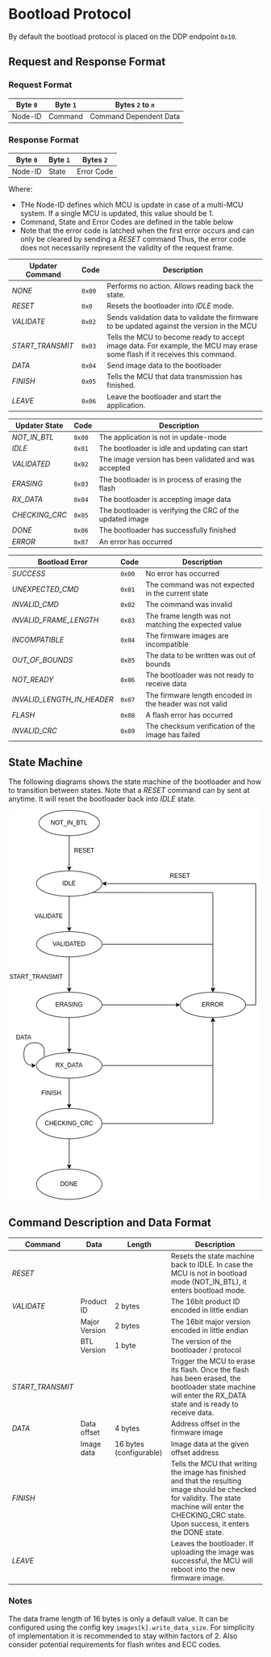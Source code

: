 # Bootload Protocol

By default the bootload protocol is placed on the DDP endpoint `0x10`.

## Request and Response Format

### Request Format

| Byte `0` | Byte `1` | Bytes `2` to `n` |
| ------ | ------ | ---------------- |
| Node-ID | Command | Command Dependent Data |

### Response Format

| Byte `0` | Byte `1` | Bytes `2`  |
| ------ | ------ | ---------- |
| Node-ID | State | Error Code |

Where:

* THe Node-ID defines which MCU is update in case of a multi-MCU system. If a single MCU is updated, this value should be 1.
* Command, State and Error Codes are defined in the table below
* Note that the error code is latched when the first error occurs and can only be cleared by sending a *RESET* command
    Thus, the error code does not necessarily represent the validity of the request frame.

| Updater Command | Code | Description |
| --- | --- | --- |
| *NONE* | `0x00` | Performs no action. Allows reading back the state. |
| *RESET* | `0x0` | Resets the bootloader into *IDLE* mode. |
| *VALIDATE* | `0x02` | Sends validation data to validate the firmware to be updated against the version in the MCU |
| *START_TRANSMIT* | `0x03` | Tells the MCU to become ready to accept image data. For example, the MCU may erase some flash if it receives this command. |
| *DATA* | `0x04` | Send image data to the bootloader |
| *FINISH* |`0x05` | Tells the MCU that data transmission has finished. |
| *LEAVE* | `0x06` | Leave the bootloader and start the application. |

| Updater State | Code | Description |
| --- | --- | --- |
| *NOT_IN_BTL* |`0x00` |The application is not in update-mode |
| *IDLE* | `0x01` |The bootloader is idle and updating can start |
| *VALIDATED* | `0x02` |The image version has been validated and was accepted |
| *ERASING* | `0x03` |The bootloader is in process of erasing the flash
| *RX_DATA* | `0x04` |The bootloader is accepting image data
| *CHECKING_CRC* | `0x05` |The bootloader is verifying the CRC of the updated image
| *DONE* | `0x06` | The bootloader has successfully finished |
| *ERROR* | `0x07` | An error has occurred |

| Bootload Error | Code | Description |
| --- | --- | --- |
| *SUCCESS* | `0x00` | No error has occurred |
| *UNEXPECTED_CMD* | `0x01` | The command was not expected in the current state |
| *INVALID_CMD* | `0x02` | The command was invalid |
| *INVALID_FRAME_LENGTH* | `0x03` | The frame length was not matching the expected value |
| *INCOMPATIBLE*  | `0x04` | The firmware images are incompatible |
| *OUT_OF_BOUNDS* | `0x05` | The data to be written was out of bounds |
| *NOT_READY* | `0x06` | The bootloader was not ready to receive data |
| *INVALID_LENGTH_IN_HEADER* | `0x07` | The firmware length encoded in the header was not valid |
| *FLASH* | `0x08` | A flash error has occurred |
| *INVALID_CRC* | `0x09` | The checksum verification of the image has failed |

## State Machine

The following diagrams shows the state machine of the bootloader and how to transition between states.
Note that a *RESET* command can by sent at anytime. It will reset the bootloader back into *IDLE* state.

![Bootlader State Machine](btl.drawio.png)

## Command Description and Data Format

| Command | Data | Length | Description |
| --- | --- | --- | --- |
| *RESET* | | | Resets the state machine back to IDLE.  In case the MCU is not in bootload mode (NOT_IN_BTL), it enters bootload mode. |
| *VALIDATE* | Product ID | 2 bytes | The 16bit product ID encoded in little endian |
| | Major Version | 2 bytes | The 16bit major version encoded in little endian |
| | BTL Version | 1 byte | The version of the bootloader / protocol|
| *START_TRANSMIT* | | | Trigger the MCU to erase its flash. Once the flash has been erased, the bootloader state machine will enter the RX_DATA state and is ready to receive data. |
| *DATA* | Data offset | 4 bytes | Address offset in the firmware image |
| | Image data | 16 bytes (configurable) | Image data at the given offset address |
| *FINISH* | | | Tells the MCU that writing the image has finished and that the resulting image should be checked for validity. The state machine will enter the CHECKING_CRC state. Upon success, it enters the DONE state.|
| *LEAVE* | | | Leaves the bootloader. If uploading the image was successful, the MCU will reboot into the new firmware image.|

### Notes

The data frame length of 16 bytes is only a default value. It can be configured using the config key `images[k].write_data_size`.
For simplicity of implementation it is recommended to stay within factors of 2.
Also consider potential requirements for flash writes and ECC codes.
